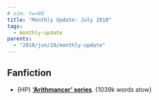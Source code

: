 ```yaml
---
# vim: tw=80
title: "Monthly Update: July 2018"
tags:
  - monthly-update
parents:
  - "2018/jun/10/monthly-update"
---
```


## Fanfiction

 - {HP} **[‘Arithmancer’ series](https://archiveofourown.org/series/993900)**. {1039k words atow}
